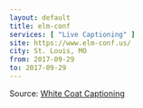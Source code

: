 ```yaml
---
layout: default
title: elm-conf
services: [ "Live Captioning" ]
site: https://www.elm-conf.us/
city: St. Louis, MO
from: 2017-09-29
to: 2017-09-29
---
```


Source: [White Coat Captioning](http://www.whitecoatcaptioning.com/)
